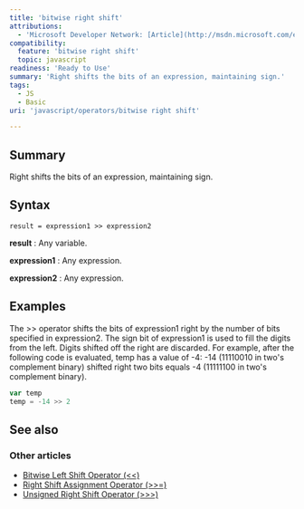 ```yaml
---
title: 'bitwise right shift'
attributions:
  - 'Microsoft Developer Network: [Article](http://msdn.microsoft.com/en-us/library/ie/5s9e947e(v=vs.94).aspx)'
compatibility:
  feature: 'bitwise right shift'
  topic: javascript
readiness: 'Ready to Use'
summary: 'Right shifts the bits of an expression, maintaining sign.'
tags:
  - JS
  - Basic
uri: 'javascript/operators/bitwise right shift'

---
```

## Summary

Right shifts the bits of an expression, maintaining sign.

## Syntax

    result = expression1 >> expression2

**result**
:   Any variable.

**expression1**
:   Any expression.

**expression2**
:   Any expression.

## Examples

The \>\> operator shifts the bits of expression1 right by the number of bits specified in expression2. The sign bit of expression1 is used to fill the digits from the left. Digits shifted off the right are discarded. For example, after the following code is evaluated, temp has a value of -4: -14 (11110010 in two's complement binary) shifted right two bits equals -4 (11111100 in two's complement binary).

``` js
var temp
temp = -14 >> 2
```

## See also

### Other articles

-   [Bitwise Left Shift Operator (\<\<)](/javascript/operators/bitwise_left_shift)
-   [Right Shift Assignment Operator (\>\>=)](/javascript/operators/right_shift_assignment)
-   [Unsigned Right Shift Operator (\>\>\>)](/javascript/operators/unsigned_right_shift)

